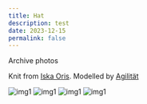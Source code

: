 ```yaml
---
title: Hat
description: test
date: 2023-12-15
permalink: false
---
```


Archive photos

Knit from [Iska Oris](https://www.instagram.com/iska.oris/ "Iska Oris"). Modelled by [Agilität](https://soundcloud.com/agilitaet "Agilität")

![img1](/assets/images/jeff_1.jpg "")
![img1](/assets/images/jeff_2.jpg "")
![img1](/assets/images/jeff_3.jpg "")
![img1](/assets/images/jeff_4.jpg "")